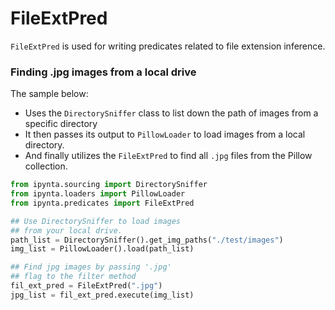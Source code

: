 # FileExtPred

`FileExtPred` is used for writing predicates related to file extension inference.

### Finding .jpg images from a local drive

The sample below:

- Uses the `DirectorySniffer` class to list down the path of images from a specific directory
- It then passes its output to `PillowLoader` to load images from a local directory.
- And finally utilizes the `FileExtPred` to find all `.jpg` files from the Pillow collection.

```py
from ipynta.sourcing import DirectorySniffer
from ipynta.loaders import PillowLoader
from ipynta.predicates import FileExtPred

## Use DirectorySniffer to load images
## from your local drive.
path_list = DirectorySniffer().get_img_paths("./test/images")
img_list = PillowLoader().load(path_list)

## Find jpg images by passing '.jpg'
## flag to the filter method
fil_ext_pred = FileExtPred(".jpg")
jpg_list = fil_ext_pred.execute(img_list)
```

